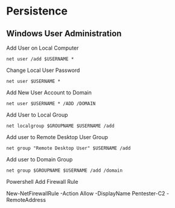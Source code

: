 # Persistence

## Windows User Administration

Add User on Local Computer 
```CMD
net user /add $USERNAME *
```

Change Local User Password
```CMD
net user $USERNAME *
```

Add New User Account to Domain
```CMD
net user $USERNAME * /ADD /DOMAIN
```

Add User to Local Group
```CMD
net localgroup $GROUPNAME $USERNAME /add
```

Add user to Remote Desktop User Group
```CMD
net group "Remote Desktop User" $USERNAME /add
```

Add user to Domain Group
```CMD
net group $GROUPNAME $USERNAME /add /domain
```

Powershell Add Firewall Rule

New-NetFirewallRule -Action Allow -DisplayName Pentester-C2 -RemoteAddress <IPADDR>

